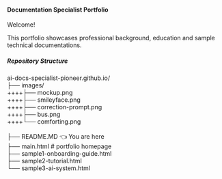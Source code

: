 #### Documentation Specialist Portfolio

Welcome!

This portfolio showcases professional background, education and sample technical documentations.

##### Repository Structure 
ai-docs-specialist-pioneer.github.io/<br>
├── images/<br>
++++├── mockup.png<br>
++++├── smileyface.png<br>
++++├── correction-prompt.png<br>
++++├── bus.png<br>
++++└── comforting.png<br>                               
├── README.MD                    👈 You are here<br>
├── main.html                    # portfolio homepage<br>
├── sample1-onboarding-guide.html<br>
├── sample2-tutorial.html<br>
└── sample3-ai-system.html<br>
